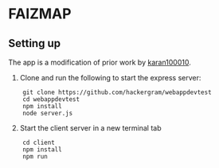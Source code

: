 # FAIZMAP


## Setting up


The app is a modification of prior work by [karan100010](https://github.com/karan100010).


1. Clone and run the following to start the express server:

```
    git clone https://github.com/hackergram/webappdevtest
    cd webappdevtest
    npm install
    node server.js
```

2. Start the client server in a new terminal tab

```
    cd client
    npm install
    npm run
```
